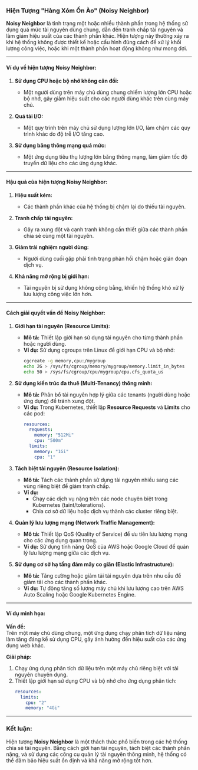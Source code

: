 ### Hiện Tượng "Hàng Xóm Ồn Ào" (Noisy Neighbor)  

**Noisy Neighbor** là tình trạng một hoặc nhiều thành phần trong hệ thống sử dụng quá mức tài nguyên dùng chung, dẫn đến tranh chấp tài nguyên và làm giảm hiệu suất của các thành phần khác. Hiện tượng này thường xảy ra khi hệ thống không được thiết kế hoặc cấu hình đúng cách để xử lý khối lượng công việc, hoặc khi một thành phần hoạt động không như mong đợi.  

---

#### Ví dụ về hiện tượng Noisy Neighbor:  

1. **Sử dụng CPU hoặc bộ nhớ không cân đối:**  
   - Một người dùng trên máy chủ dùng chung chiếm lượng lớn CPU hoặc bộ nhớ, gây giảm hiệu suất cho các người dùng khác trên cùng máy chủ.  

2. **Quá tải I/O:**  
   - Một quy trình trên máy chủ sử dụng lượng lớn I/O, làm chậm các quy trình khác do độ trễ I/O tăng cao.  

3. **Sử dụng băng thông mạng quá mức:**  
   - Một ứng dụng tiêu thụ lượng lớn băng thông mạng, làm giảm tốc độ truyền dữ liệu cho các ứng dụng khác.  

---

#### Hậu quả của hiện tượng Noisy Neighbor:

1. **Hiệu suất kém:**  
   - Các thành phần khác của hệ thống bị chậm lại do thiếu tài nguyên.  

2. **Tranh chấp tài nguyên:**  
   - Gây ra xung đột và cạnh tranh không cần thiết giữa các thành phần chia sẻ cùng một tài nguyên.  

3. **Giảm trải nghiệm người dùng:**  
   - Người dùng cuối gặp phải tình trạng phản hồi chậm hoặc gián đoạn dịch vụ.  

4. **Khả năng mở rộng bị giới hạn:**  
   - Tài nguyên bị sử dụng không công bằng, khiến hệ thống khó xử lý lưu lượng công việc lớn hơn.  

---

#### Cách giải quyết vấn đề Noisy Neighbor:

1. **Giới hạn tài nguyên (Resource Limits):**  
   - **Mô tả:** Thiết lập giới hạn sử dụng tài nguyên cho từng thành phần hoặc người dùng.  
   - **Ví dụ:** Sử dụng cgroups trên Linux để giới hạn CPU và bộ nhớ:  
     ```bash
     cgcreate -g memory,cpu:/mygroup
     echo 2G > /sys/fs/cgroup/memory/mygroup/memory.limit_in_bytes
     echo 50 > /sys/fs/cgroup/cpu/mygroup/cpu.cfs_quota_us
     ```

2. **Sử dụng kiến trúc đa thuê (Multi-Tenancy) thông minh:**  
   - **Mô tả:** Phân bổ tài nguyên hợp lý giữa các tenants (người dùng hoặc ứng dụng) để tránh xung đột.  
   - **Ví dụ:** Trong Kubernetes, thiết lập **Resource Requests** và **Limits** cho các pod:  
     ```yaml
     resources:
       requests:
         memory: "512Mi"
         cpu: "500m"
       limits:
         memory: "1Gi"
         cpu: "1"
     ```

3. **Tách biệt tài nguyên (Resource Isolation):**  
   - **Mô tả:** Tách các thành phần sử dụng tài nguyên nhiều sang các vùng riêng biệt để giảm tranh chấp.  
   - **Ví dụ:**  
     - Chạy các dịch vụ nặng trên các node chuyên biệt trong Kubernetes (taint/tolerations).  
     - Chia cơ sở dữ liệu hoặc dịch vụ thành các cluster riêng biệt.  

4. **Quản lý lưu lượng mạng (Network Traffic Management):**  
   - **Mô tả:** Thiết lập QoS (Quality of Service) để ưu tiên lưu lượng mạng cho các ứng dụng quan trọng.  
   - **Ví dụ:** Sử dụng tính năng QoS của AWS hoặc Google Cloud để quản lý lưu lượng mạng giữa các dịch vụ.  

5. **Sử dụng cơ sở hạ tầng đám mây co giãn (Elastic Infrastructure):**  
   - **Mô tả:** Tăng cường hoặc giảm tải tài nguyên dựa trên nhu cầu để giảm tải cho các thành phần khác.  
   - **Ví dụ:** Tự động tăng số lượng máy chủ khi lưu lượng cao trên AWS Auto Scaling hoặc Google Kubernetes Engine.  

---

#### Ví dụ minh họa:

**Vấn đề:**  
Trên một máy chủ dùng chung, một ứng dụng chạy phân tích dữ liệu nặng làm tăng đáng kể sử dụng CPU, gây ảnh hưởng đến hiệu suất của các ứng dụng web khác.  

**Giải pháp:**  
1. Chạy ứng dụng phân tích dữ liệu trên một máy chủ riêng biệt với tài nguyên chuyên dụng.  
2. Thiết lập giới hạn sử dụng CPU và bộ nhớ cho ứng dụng phân tích:  
   ```yaml
   resources:
     limits:
       cpu: "2"
       memory: "4Gi"
   ```

---

### Kết luận:  
Hiện tượng **Noisy Neighbor** là một thách thức phổ biến trong các hệ thống chia sẻ tài nguyên. Bằng cách giới hạn tài nguyên, tách biệt các thành phần nặng, và sử dụng các công cụ quản lý tài nguyên thông minh, hệ thống có thể đảm bảo hiệu suất ổn định và khả năng mở rộng tốt hơn.